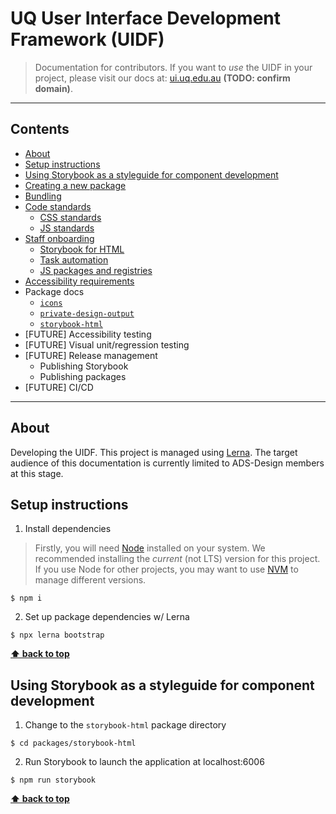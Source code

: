 # UQ User Interface Development Framework (UIDF)

> Documentation for contributors. If you want to *use* the UIDF in your project,
> please visit our docs at: [ui.uq.edu.au](#) **(TODO: confirm domain)**.

--------------------------------------------------------------------------------

## Contents

- [About](#about)
- [Setup instructions](#setup-instructions)
- [Using Storybook as a styleguide for component development](#using-storybook-as-a-styleguide-for-component-development)
- [Creating a new package](./docs/create-a-package.md)
- [Bundling](./docs/bundling.md)
- [Code standards](./docs/standards/standards.md)
  - [CSS standards](./docs/standards/stylesheets.md)
  - [JS standards](./docs/standards/javascript.md)
- [Staff onboarding](./docs/training/onboarding.md)
  - [Storybook for HTML](./docs/training/storybook.md)
  - [Task automation](./docs/training/task-automation.md)
  - [JS packages and registries](./docs/training/javascript-packages.md)
- [Accessibility requirements](./docs/accessibility.md)
- Package docs
  - [`icons`](./packages/icon/MAINTENANCE.md)
  - [`private-design-output`](./packages/private-design-output#readme)
  - [`storybook-html`](./packages/storybook-html#readme)
- [FUTURE] Accessibility testing
- [FUTURE] Visual unit/regression testing
- [FUTURE] Release management
  - Publishing Storybook
  - Publishing packages
- [FUTURE] CI/CD

--------------------------------------------------------------------------------

## About

Developing the UIDF. This project is managed using
[Lerna](https://github.com/lerna/lerna). The target audience of this
documentation is currently limited to ADS-Design members at this stage.

## Setup instructions

1. Install dependencies

> Firstly, you will need [Node](https://nodejs.org/en/) installed on your
> system. We recommended installing the _current_ (not LTS) version for this
> project. If you use Node for other projects, you may want to use
> [NVM](https://github.com/nvm-sh/nvm) to manage different versions.

```shell
$ npm i
```

2. Set up package dependencies w/ Lerna

```shell
$ npx lerna bootstrap
```

**[⬆ back to top](#contents)**

## Using Storybook as a styleguide for component development

1. Change to the `storybook-html` package directory
```shell
$ cd packages/storybook-html
```
2. Run Storybook to launch the application at localhost:6006
```shell
$ npm run storybook
```

**[⬆ back to top](#contents)**
